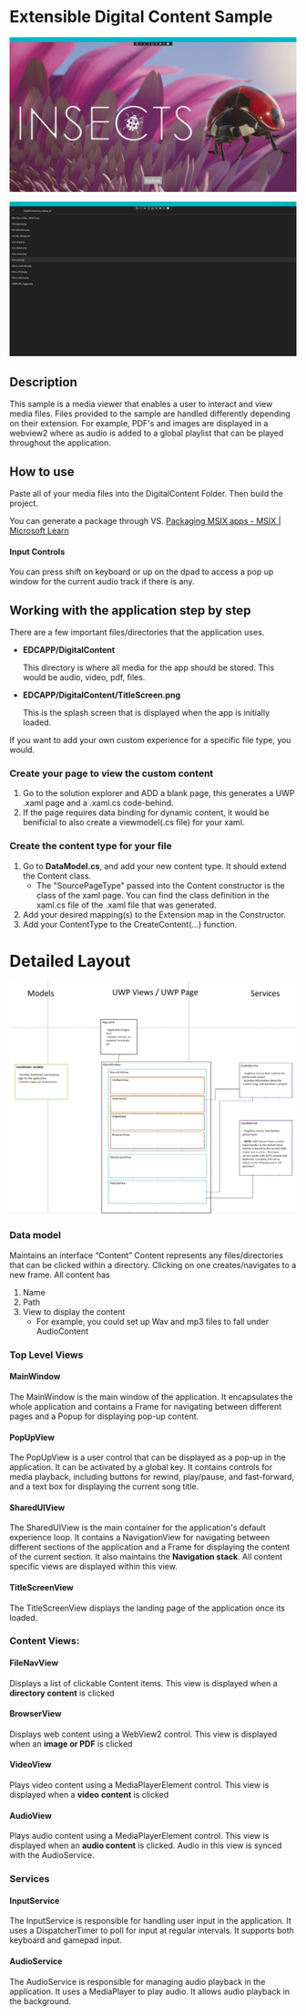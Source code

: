 # Extensible Digital Content Sample



![](TitleScreen.png)

![](FileNav.png)

## Description
This sample is a media viewer that enables a user to interact and view media files. Files provided to the sample are handled differently depending on their extension. For example, PDF's and images are displayed in a webview2 where as audio is added to a global playlist that can be played throughout the application. 

## How to use

Paste all of your media files into the DigitalContent Folder.  Then build the project. 

You can generate a package through VS.
[Packaging MSIX apps - MSIX | Microsoft Learn](https://learn.microsoft.com/en-us/windows/msix/package/packaging-uwp-apps#generate-an-app-package)


#### Input Controls
You can press shift on keyboard or up on the dpad to access a pop up window for the current audio track if there is any.

## Working with the application step by step
There are a few important files/directories that the application uses.
- **EDCAPP/DigitalContent**
    
    This directory is where all media for the app should be stored. This would be audio, video, pdf, files.
- **EDCAPP/DigitalContent/TitleScreen.png**
    
    This is the splash screen that is displayed when the app is  initially loaded.

If you want to add your own custom experience for a specific file type, you would.

### Create your page to view the custom content
1. Go to the solution explorer and ADD a blank page, this generates a UWP .xaml page and a .xaml.cs code-behind.
2. If the page requires data binding for dynamic content, it would be benificial to also create a viewmodel(.cs file) for your xaml. 

### Create the content type for your file
1. Go to **DataModel.cs**, and add your new content type. It should extend the Content class.
    - The "SourcePageType" passed into the Content constructor is the class of the xaml page. You can find the class definition in the xaml.cs file of the .xaml file that was generated.
2. Add your desired mapping(s) to the Extension map in the Constructor.
3. Add your ContentType to the CreateContent(...) function.



# Detailed Layout
![](Architecture.png)

### Data model

Maintains an interface “Content”
Content represents any files/directories that can be clicked within a directory. Clicking on one creates/navigates to a new frame.
All content has
1. Name
2. Path
3. View to display the content
    - For example, you could set up Wav and mp3 files to fall under AudioContent
### Top Level Views

#### MainWindow

The MainWindow is the main window of the application. It encapsulates the whole application and contains a Frame for navigating between different pages and a Popup for displaying pop-up content.

#### PopUpView

The PopUpView is a user control that can be displayed as a pop-up in the application. It can be activated by a global key. It contains controls for media playback, including buttons for rewind, play/pause, and fast-forward, and a text box for displaying the current song title.

#### SharedUIView

The SharedUIView is the main container for the application's default experience loop. It contains a NavigationView for navigating between different sections of the application and a Frame for displaying the content of the current section. It also maintains the **Navigation stack**. All content specific views are displayed within this view.

#### TitleScreenView

The TitleScreenView displays the landing page of the application once its loaded.

### Content Views:

#### FileNavView

Displays a list of clickable Content items. This view is displayed when a **directory content** is clicked

#### BrowserView

Displays web content using a WebView2 control. This view is displayed when an **image or PDF** is clicked

#### VideoView

Plays video content using a MediaPlayerElement control. This view is displayed when a **video** **content** is clicked

#### AudioView

Plays audio content using a MediaPlayerElement control. This view is displayed when an **audio content** is clicked. Audio in this view is synced with the AudioService.


### Services

#### InputService

The InputService is responsible for handling user input in the application. It uses a DispatcherTimer to poll for input at regular intervals. It supports both keyboard and gamepad input.

#### AudioService

The AudioService is responsible for managing audio playback in the application. It uses a MediaPlayer to play audio. It allows audio playback in the background.

